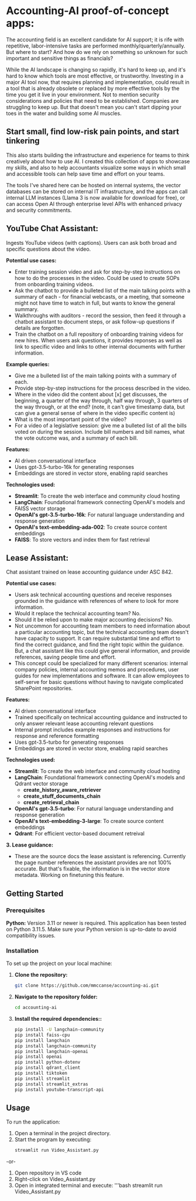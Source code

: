 # **Accounting-AI proof-of-concept apps:**
The accounting field is an excellent candidate for AI support; it is rife with repetitive, labor-intensive tasks are performed monthly/quarterly/annually.  But where to start? And how do we rely on something so unknown for such important and sensitive things as financials?

While the AI landscape is changing so rapidly, it's hard to keep up, and it's hard to know which tools are most effective, or trustworthy. Investing in a major AI tool now, that requires planning and implementation, could result in a tool that is already obsolete or replaced by more effective tools by the time you get it live in your environment. Not to mention security considerations and policies that need to be established.  Companies are struggling to keep up.  But that doesn't mean you can't start dipping your toes in the water and building some AI muscles. 

## **Start small, find low-risk pain points, and start tinkering** 
This also starts building the infrastructure and experience for teams to think creatively about how to use AI. I created this collection of apps to showcase my skills, and also to help accountants visualize some ways in which small and accessible tools can help save time and effort on your teams.  

The tools I've shared here can be hosted on internal systems, the vector databases can be stored on internal IT infrastructure, and the apps can call internal LLM instances (Llama 3 is now available for download for free), or can access Open AI through enterprise level APIs with enhanced privacy and security commitments.  

## **YouTube Chat Assistant:** 
Ingests YouTube videos (with captions). Users can ask both broad and specific questions about the video.

   **Potential use cases:**
   - Enter training session video and ask for step-by-step instructions on how to do the processes in the video. Could be used to create SOPs from onboarding training videos.
   - Ask the chatbot to provide a bulleted list of the main talking points with a summary of each - for financial webcasts, or a meeting, that someone might not have time to watch in full, but wants to know the general summary.
   - Walkthroughs with auditors - record the session, then feed it through a chatbot assistant to document steps, or ask follow-up questions if details are forgotten.
   - Train the chatbot on a full repository of onboarding training videos for new hires.  When users ask questions, it provides reponses as well as link to specific video and links to other internal documents with further information.

  **Example queries:**
   - Give me a bulleted list of the main talking points with a summary of each.
   - Provide step-by-step instructions for the process described in the video.
   - Where in the video did the content about [x] get discusses, the beginning, a quarter of the way through, half way through, 3 quarters of the way through, or at the end? (note, it can't give timestamp data, but can give a general sense of where in the video specific content is)
   - What is the most important point of the video?
   - For a video of a legislative session: give me a bulleted list of all the bills voted on during the session. Include bill numbers and bill names, what the vote outcome was, and a summary of each bill.


**Features:**

 - AI driven conversational interface
 - Uses gpt-3.5-turbo-16k for generating responses
 - Embeddings are stored in vector store, enabling rapid searches

**Technologies used:**
 - **Streamlit**: To create the web interface and community cloud hosting
 - **LangChain**: Foundational framework connecting OpenAI's models and FAISS vector storage
 - **OpenAI's gpt-3.5-turbo-16k**: For natural language understanding and response generation
 - **OpenAI's text-embedding-ada-002**: To create source content embeddings
 - **FAISS**: To store vectors and index them for fast retrieval 

## **Lease Assistant:** 
Chat assistant trained on lease accounting guidance under ASC 842.

   **Potential use cases:**
   - Users ask technical accounting questions and receive responses grounded in the guidance with references of where to look for more information.
   - Would it replace the technical accounting team? No.
   - Should it be relied upon to make major accounting decisions? No.
   - Not uncommon for accounting team members to need information about a particular accounting topic, but the technical accounting team doesn't have capacity to support. It can require substantial time and effort to find the correct guidance, and find the right topic within the guidance. But, a chat assistant like this could give general information, and provide references, saving people time and effort.
   - This concept could be specialized for many different scenarios: internal company policies, internal accounting memos and procedures, user guides for new implementations and software. It can allow employees to self-serve for basic questions without having to navigate complicated SharePoint repositories.

**Features:**

 - AI driven conversational interface
 - Trained specifically on technical accounting guidance and instructed to only answer relevant lease accounting relevant questions
 - Internal prompt includes example responses and instructions for response and reference formatting
 - Uses gpt-3.5-turbo for generating responses
 - Embeddings are stored in vector store, enabling rapid searches

**Technologies used:**
 - **Streamlit**: To create the web interface and community cloud hosting
 - **LangChain**: Foundational framework connecting OpenAI's models and Qdrant vector storage
   - **create_history_aware_retriever**
   - **create_stuff_documents_chain**
   - **create_retrieval_chain**
 - **OpenAI's gpt-3.5-turbo**: For natural language understanding and response generation
 - **OpenAI's text-embedding-3-large**: To create source content embeddings
 - **Qdrant**: For efficient vector-based document retreival

   
**3. Lease guidance:**
   - These are the source docs the lease assistant is referencing. Currently the page number references the assistant provides are not 100% accurate. But that's fixable, the information is in the vector store metadata. Working on finetuning this feature.

## Getting Started

### Prerequisites
**Python:** Version 3.11 or newer is required. This application has been tested on Python 3.11.5. Make sure your Python version is up-to-date to avoid compatibility issues.

### Installation
To set up the project on your local machine:

1. **Clone the repository:**
   ```bash
   git clone https://github.com/mmccanse/accounting-ai.git

2. **Navigate to the repository folder:**
   ```bash
   cd accounting-ai

3. **Install the required dependencies::**
   ```bash
   pip install -U langchain-community
   pip install faiss-cpu
   pip install langchain
   pip install langchain-community
   pip install langchain-openai
   pip install openai
   pip install python-dotenv
   pip install qdrant_client
   pip install tiktoken
   pip install streamlit
   pip install streamlit_extras
   pip install youtube-transcript-api

## Usage

To run the application:

1. Open a terminal in the project directory.
2. Start the program by executing:
   ```bash
   streamlit run Video_Assistant.py
 -or-
1. Open repository in VS code
2. Right-click on Video_Assistant.py
3. Open in integrated terminal and execute:
   '''bash
   streamlit run Video_Assistant.py


